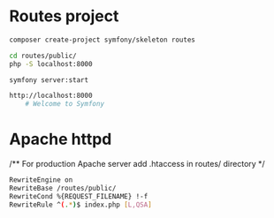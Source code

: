 # Routes project

~~~sh
composer create-project symfony/skeleton routes

cd routes/public/
php -S localhost:8000

symfony server:start

http://localhost:8000
    # Welcome to Symfony
~~~

# Apache httpd

/**
    For production Apache server add .htaccess in routes/ directory
*/

~~~sh
RewriteEngine on
RewriteBase /routes/public/
RewriteCond %{REQUEST_FILENAME} !-f
RewriteRule ^(.*)$ index.php [L,QSA]
~~~